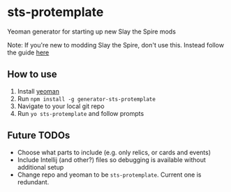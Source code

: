 
# sts-protemplate
Yeoman generator for starting up new Slay the Spire mods

Note: If you're new to modding Slay the Spire, don't use this.
Instead follow the guide [here](https://github.com/Gremious/StS-DefaultModBase/wiki)

## How to use

1. Install [yeoman](https://yeoman.io/learning/)
2. Run `npm install -g generator-sts-protemplate`
3. Navigate to your local git repo
4. Run `yo sts-protemplate` and follow prompts

## Future TODOs
* Choose what parts to include (e.g. only relics, or cards and events)
* Include Intellij (and other?) files so debugging is available without additional setup 
* Change repo and yeoman to be `sts-protemplate`. Current one is redundant.
